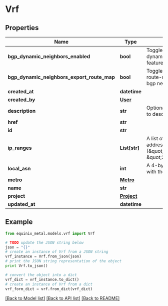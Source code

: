 # Vrf


## Properties
Name | Type | Description | Notes
------------ | ------------- | ------------- | -------------
**bgp_dynamic_neighbors_enabled** | **bool** | Toggle to enable the dynamic bgp neighbors feature on the VRF | [optional] 
**bgp_dynamic_neighbors_export_route_map** | **bool** | Toggle to export the VRF route-map to the dynamic bgp neighbors | [optional] 
**created_at** | **datetime** |  | [optional] 
**created_by** | [**User**](User.md) |  | [optional] 
**description** | **str** | Optional field that can be set to describe the VRF | [optional] 
**href** | **str** |  | [optional] 
**id** | **str** |  | [optional] 
**ip_ranges** | **List[str]** | A list of CIDR network addresses. Like [\&quot;10.0.0.0/16\&quot;, \&quot;2001:d78::/56\&quot;]. | [optional] 
**local_asn** | **int** | A 4-byte ASN associated with the VRF. | [optional] 
**metro** | [**Metro**](Metro.md) |  | [optional] 
**name** | **str** |  | [optional] 
**project** | [**Project**](Project.md) |  | [optional] 
**updated_at** | **datetime** |  | [optional] 

## Example

```python
from equinix_metal.models.vrf import Vrf

# TODO update the JSON string below
json = "{}"
# create an instance of Vrf from a JSON string
vrf_instance = Vrf.from_json(json)
# print the JSON string representation of the object
print Vrf.to_json()

# convert the object into a dict
vrf_dict = vrf_instance.to_dict()
# create an instance of Vrf from a dict
vrf_form_dict = vrf.from_dict(vrf_dict)
```
[[Back to Model list]](../README.md#documentation-for-models) [[Back to API list]](../README.md#documentation-for-api-endpoints) [[Back to README]](../README.md)


